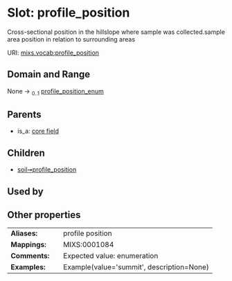 
# Slot: profile_position


Cross-sectional position in the hillslope where sample was collected.sample area position in relation to surrounding areas

URI: [mixs.vocab:profile_position](https://w3id.org/mixs/vocab/profile_position)


## Domain and Range

None &#8594;  <sub>0..1</sub> [profile_position_enum](profile_position_enum.md)

## Parents

 *  is_a: [core field](core_field.md)

## Children

 *  [soil➞profile_position](soil_profile_position.md)

## Used by


## Other properties

|  |  |  |
| --- | --- | --- |
| **Aliases:** | | profile position |
| **Mappings:** | | MIXS:0001084 |
| **Comments:** | | Expected value: enumeration |
| **Examples:** | | Example(value='summit', description=None) |

